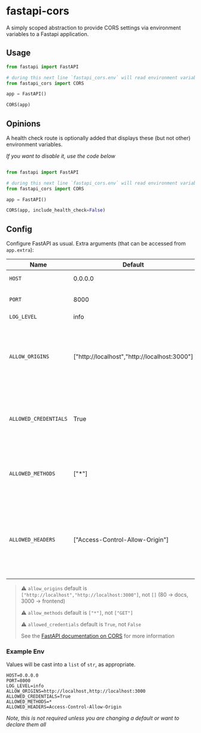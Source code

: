 # fastapi-cors

A simply scoped abstraction to provide CORS settings via environment variables to a Fastapi application.

## Usage

```python
from fastapi import FastAPI

# during this next line `fastapi_cors.env` will read environment variables from .env
from fastapi_cors import CORS 

app = FastAPI()

CORS(app)
```

## Opinions

A health check route is optionally added that displays these (but not other) environment variables.


*If you want to disable it, use the code below*

```python

from fastapi import FastAPI

# during this next line `fastapi_cors.env` will read environment variables from .env
from fastapi_cors import CORS 

app = FastAPI()

CORS(app, include_health_check=False)
```

## Config

Configure FastAPI as usual. Extra arguments (that can be accessed from `app.extra`):

| Name | Default | Description |
| --- | --- | --- |
| `HOST` | 0.0.0.0 | Displayed in the Swagger title, with `app.title`. |
| `PORT` | 8000 | Where to mount the static directory. Disabled if value is falsy. |
| `LOG_LEVEL` | info | log level. |
| `ALLOW_ORIGINS` | ["http://localhost","http://localhost:3000"] | A list of origins that should be permitted to make cross-origin requests. E.g. ['https://example.org', 'https://www.example.org']. You can use ['*'] to allow any origin.  *These are the URLs clients can make requests from* |
| `ALLOWED_CREDENTIALS` | True | Indicate that cookies should be supported for cross-origin requests. Also, allow_origins cannot be set to ['*'] for credentials to be allowed, origins must be specified. |
| `ALLOWED_METHODS` | ["*"] | A list of HTTP methods that should be allowed for cross-origin requests. Defaults to ['*'] to allow all standard methods. You can use ['GET'] to reduce the list. |
| `ALLOWED_HEADERS` | ["Access-Control-Allow-Origin"] | A list of HTTP request headers that should be supported for cross-origin requests. You can use ['*'] to allow all headers. The Accept, Accept-Language, Content-Language and Content-Type headers are always allowed for [simple CORS requests](https://developer.mozilla.org/en-US/docs/Web/HTTP/CORS#simple_requests) |

> ⚠️ `allow_origins` default is `["http://localhost","http://localhost:3000"]`, not `[]` (80 -> docs, 3000 -> frontend)
>
> ⚠️ `allow_methods` default is `["*"]`, not `["GET"]`
>
> ⚠️ `allowed_credentials` default is `True`, not `False`
>
> See the [FastAPI documentation on CORS](https://fastapi.tiangolo.com/tutorial/cors/?h=cors) for more information

### Example Env

Values will be cast into a `list` of `str`, as appropriate.

```env
HOST=0.0.0.0
PORT=8000
LOG_LEVEL=info
ALLOW_ORIGINS=http://localhost,http://localhost:3000
ALLOWED_CREDENTIALS=True
ALLOWED_METHODS=*
ALLOWED_HEADERS=Access-Control-Allow-Origin

```

*Note, this is not required unless you are changing a default or want to declare them all*